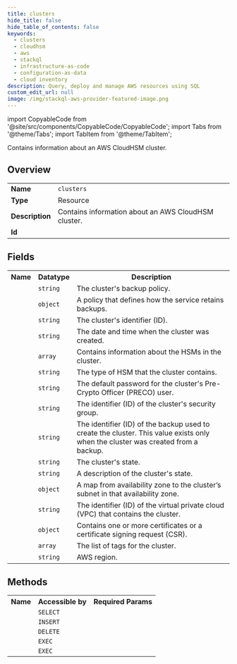 ```yaml
---
title: clusters
hide_title: false
hide_table_of_contents: false
keywords:
  - clusters
  - cloudhsm
  - aws
  - stackql
  - infrastructure-as-code
  - configuration-as-data
  - cloud inventory
description: Query, deploy and manage AWS resources using SQL
custom_edit_url: null
image: /img/stackql-aws-provider-featured-image.png
---
```


import CopyableCode from '@site/src/components/CopyableCode/CopyableCode';
import Tabs from '@theme/Tabs';
import TabItem from '@theme/TabItem';

Contains information about an AWS CloudHSM cluster.

## Overview
<table>
<tbody>
<tr><td><b>Name</b></td><td><code>clusters</code></td></tr>
<tr><td><b>Type</b></td><td>Resource</td></tr>
<tr><td><b>Description</b></td><td>Contains information about an AWS CloudHSM cluster.</td></tr>
<tr><td><b>Id</b></td><td><CopyableCode code="aws.cloudhsm.clusters" /></td></tr>
</tbody>
</table>

## Fields
<table>
<tbody>
<tr><th>Name</th><th>Datatype</th><th>Description</th></tr><tr><td><CopyableCode code="backup_policy" /></td><td><code>string</code></td><td>The cluster's backup policy.</td></tr>
<tr><td><CopyableCode code="backup_retention_policy" /></td><td><code>object</code></td><td>A policy that defines how the service retains backups.</td></tr>
<tr><td><CopyableCode code="cluster_id" /></td><td><code>string</code></td><td>The cluster's identifier (ID).</td></tr>
<tr><td><CopyableCode code="create_timestamp" /></td><td><code>string</code></td><td>The date and time when the cluster was created.</td></tr>
<tr><td><CopyableCode code="hsms" /></td><td><code>array</code></td><td>Contains information about the HSMs in the cluster.</td></tr>
<tr><td><CopyableCode code="hsm_type" /></td><td><code>string</code></td><td>The type of HSM that the cluster contains.</td></tr>
<tr><td><CopyableCode code="pre_co_password" /></td><td><code>string</code></td><td>The default password for the cluster's Pre-Crypto Officer (PRECO) user.</td></tr>
<tr><td><CopyableCode code="security_group" /></td><td><code>string</code></td><td>The identifier (ID) of the cluster's security group.</td></tr>
<tr><td><CopyableCode code="source_backup_id" /></td><td><code>string</code></td><td>The identifier (ID) of the backup used to create the cluster. This value exists only when the cluster was created from a backup.</td></tr>
<tr><td><CopyableCode code="state" /></td><td><code>string</code></td><td>The cluster's state.</td></tr>
<tr><td><CopyableCode code="state_message" /></td><td><code>string</code></td><td>A description of the cluster's state.</td></tr>
<tr><td><CopyableCode code="subnet_mapping" /></td><td><code>object</code></td><td>A map from availability zone to the cluster’s subnet in that availability zone.</td></tr>
<tr><td><CopyableCode code="vpc_id" /></td><td><code>string</code></td><td>The identifier (ID) of the virtual private cloud (VPC) that contains the cluster.</td></tr>
<tr><td><CopyableCode code="certificates" /></td><td><code>object</code></td><td>Contains one or more certificates or a certificate signing request (CSR).</td></tr>
<tr><td><CopyableCode code="tag_list" /></td><td><code>array</code></td><td>The list of tags for the cluster.</td></tr>
<tr><td><CopyableCode code="region" /></td><td><code>string</code></td><td>AWS region.</td></tr>
</tbody>
</table>

## Methods

<table>
<tbody>
  <tr>
    <th>Name</th>
    <th>Accessible by</th>
    <th>Required Params</th>
  </tr>
  <tr>
    <td><CopyableCode code="describe_clusters" /></td>
    <td><code>SELECT</code></td>
    <td><CopyableCode code="region" /></td>
  </tr>
  <tr>
    <td><CopyableCode code="create_cluster" /></td>
    <td><code>INSERT</code></td>
    <td><CopyableCode code="X-Amz-Target, data__HsmType, data__SubnetIds, region" /></td>
  </tr>
  <tr>
    <td><CopyableCode code="delete_cluster" /></td>
    <td><code>DELETE</code></td>
    <td><CopyableCode code="X-Amz-Target, data__ClusterId, region" /></td>
  </tr>
  <tr>
    <td><CopyableCode code="initialize_cluster" /></td>
    <td><code>EXEC</code></td>
    <td><CopyableCode code="X-Amz-Target, data__ClusterId, data__SignedCert, data__TrustAnchor, region" /></td>
  </tr>
  <tr>
    <td><CopyableCode code="modify_cluster" /></td>
    <td><code>EXEC</code></td>
    <td><CopyableCode code="X-Amz-Target, data__BackupRetentionPolicy, data__ClusterId, region" /></td>
  </tr>
</tbody>
</table>






